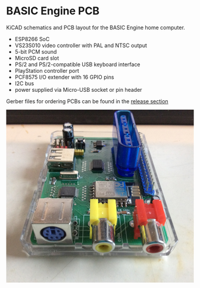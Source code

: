 # BASIC Engine PCB

KiCAD schematics and PCB layout for the BASIC Engine home computer.

- ESP8266 SoC
- VS23S010 video controller with PAL and NTSC output
- 5-bit PCM sound
- MicroSD card slot
- PS/2 and PS/2-compatible USB keyboard interface
- PlayStation controller port
- PCF8575 I/O extender with 16 GPIO pins
- I2C bus
- power supplied via Micro-USB socket or pin header

Gerber files for ordering PCBs can be found in the
[release section](https://github.com/uli/basicengine-pcb/releases)

![Revision 1 board](./images/rev1.jpg)
